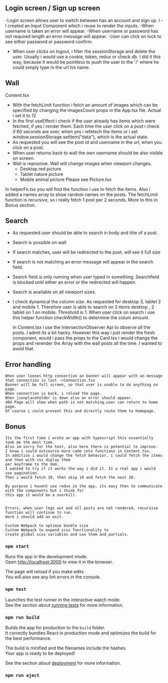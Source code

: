 ## Login screen / Sign up screen

-Login screen allows user to switch between has an account and sign up.
I -I created an Input Component which i reuse to render the inputs.
-When username is taken an error will appear.
-When username or password has not required length an error message will appear.
-User can click on lock to see either password or password confirm.

- When user clicks on logout, i filter the sessionStorage and delete the user.
  Usually i would use a cookie, token, redux or check db.
  I did it this way, because it would be pointless to push the user to the '/' where he could simply
  type in the url his name.

## Wall

Content.tsx

- With the fetchLimit function i fetch an amount of images which can be
  specified by changing the imagesCount props in the App.tsx file.
  Actual i set it to 12
- In the first useEffect i check if the user already has items which were fetched, if yes i render them.
  Each time the user click on a post i check if 60 seconds are over, when yes i refetech the items or i set window.sessionStorage.setItem("data"), which is the actual state.
- As requested you will see the post id and username in the url, when you click on a post.
- When user returns back to wall the own username should be also visible on screen.
- Wall is reposnive. Wall will change images when viewport changes.
  - Desktop red picture
  - Tablet nature picture
  - Mobile animal picture
    Please see Picture.tsx

In helperFn.tsx you will find the function i use to fetch the items. Also i added a names array to show random names
on the posts.
The fetchLimit function is recursive, so i really fetch 1 post per 2 seconds.
More to this in Bonus section.

## Search

- As requested user should be able to search in body and title of a post.
- Search is possible on wall
- If search matches, user will be redirected to the post, will see it full size
- If search is not matching an error message will appear in the search field.
- Search field is only running when user typed in something. Searchfield is blocked until
  either an error or the redirected will happen.
- Search is available on all viewport sizes.
- I check dynamical the column size. As requested for desktop 3, tablet 2 and mobile 1.
  Therefore user is able to search on 3 items desktop , 2 tablet on 1 on mobile.
  Threshold is 1.
  When user click on search i use this helper function checkWidth() to determine the colum amount.

  In Content.tsx i use the IntersectionObserver Api to observe all the posts.
  I admit its a bit hacky. However this way i just render the fresh component, would i pass the props to the Card.tsx
  i would change the props and rerender the Array with the wall posts all the time. I wanted to avoid that.

## Error handling

    When user looses http connection an banner will appear with an message that connection is lost ->Connection.tsx
    Banner will be full screen, so that user is unable to do anything on page.
    When connection is back, i reload the page.
    When jsonplaceholder is down also an error should appear.
    404 Page will show when path is not matching,user can return to home page.
    Of course i could prevent this and directly route them to homepage.

## Bonus

    Its the first time i wrote an app with typescript this essentially took me the most time.
    Also im sorry for the test, also here there is potential to improve.
    I know i could outsource more code into functions in Content.tsx.
    In addition i would change the fetch behavior, i could fetch the items and then with css diplay them
    per keyframe to the dom.
    I wanted to try if it works the way i did it. In a real app i would use pagination.
    Then i would fetch 10, then skip 10 and fetch the next 10.

    By purpose i havent use redux in the app, its easy then to communicate with the components but i think for
    this app it would be a overkill.


    Errors, when user logs out and all posts are not rendered, recursive function will continue to run.
    Here i should add an exit.

    Custom Webpack to optimze bundle size
    Custom Webpack to expand scss functionality to 
    create global scss variables and use them and partials.


### `npm start`

Runs the app in the development mode.\
Open [http://localhost:3000](http://localhost:3000) to view it in the browser.

The page will reload if you make edits.\
You will also see any lint errors in the console.

### `npm test`

Launches the test runner in the interactive watch mode.\
See the section about [running tests](https://facebook.github.io/create-react-app/docs/running-tests) for more information.

### `npm run build`

Builds the app for production to the `build` folder.\
It correctly bundles React in production mode and optimizes the build for the best performance.

The build is minified and the filenames include the hashes.\
Your app is ready to be deployed!

See the section about [deployment](https://facebook.github.io/create-react-app/docs/deployment) for more information.

### `npm run eject`